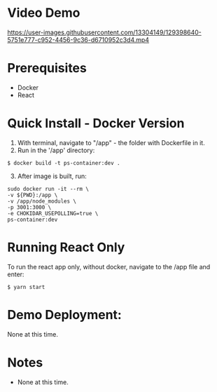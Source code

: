 # Video Demo

https://user-images.githubusercontent.com/13304149/129398640-5751e777-c952-4456-9c36-d6710952c3d4.mp4


# Prerequisites

* Docker
* React

# Quick Install - Docker Version

1. With terminal, navigate to "/app" - the folder with Dockerfile in it.
2. Run in the '/app' directory:

```
$ docker build -t ps-container:dev .
```

3. After image is built, run:

```
sudo docker run -it --rm \
-v ${PWD}:/app \
-v /app/node_modules \
-p 3001:3000 \
-e CHOKIDAR_USEPOLLING=true \
ps-container:dev
```
# Running React Only

To run the react app only, without docker, navigate to the /app file and enter:

```
$ yarn start
```

# Demo Deployment:

None at this time.

# Notes

* None at this time.
